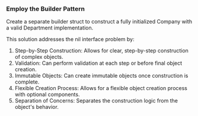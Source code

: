 ### Employ the Builder Pattern
Create a separate builder struct to construct a fully initialized Company with a valid Department implementation.

This solution addresses the nil interface problem by:

1. Step-by-Step Construction: Allows for clear, step-by-step construction of complex objects.
2. Validation: Can perform validation at each step or before final object creation.
3. Immutable Objects: Can create immutable objects once construction is complete.
4. Flexible Creation Process: Allows for a flexible object creation process with optional components.
5. Separation of Concerns: Separates the construction logic from the object's behavior.

